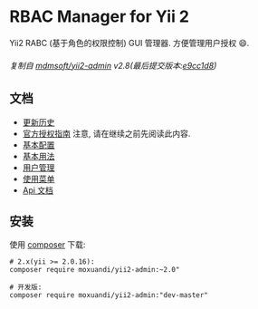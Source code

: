 RBAC Manager for Yii 2
======================
Yii2 RABC (基于角色的权限控制) GUI 管理器. 方便管理用户授权 :smile:.

###### 复制自 [mdmsoft/yii2-admin](https://github.com/mdmsoft/yii2-admin) v2.8(最后提交版本:[e9cc1d8](https://github.com/mdmsoft/yii2-admin/tree/e9cc1d8adc0e34f3a053d172116c6903c2e3c1fb))


文档
-------------
- [更新历史](CHANGELOG.md)
- [官方授权指南](https://www.yiiframework.com/doc/guide/2.0/zh-cn/security-authorization) 注意, 请在继续之前先阅读此内容.
- [基本配置](docs/configuration.md)
- [基本用法](docs/basic-usage.md)
- [用户管理](docs/user-management.md)
- [使用菜单](docs/using-menu.md)
- [Api 文档](https://mdmsoft.github.io/yii2-admin/index.html)


安装
------------
使用 [composer](http://getcomposer.org/download/) 下载:
```
# 2.x(yii >= 2.0.16):
composer require moxuandi/yii2-admin:~2.0"

# 开发版:
composer require moxuandi/yii2-admin:"dev-master"
```
